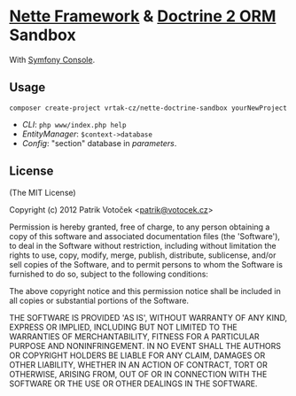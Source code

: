 [Nette Framework](http://nette.org) & [Doctrine 2 ORM](http://www.doctrine-project.org/projects/orm.html) Sandbox
=================================================================================================================

With [Symfony Console](http://symfony.com/doc/current/components/console/index.html).

Usage
-----

```
composer create-project vrtak-cz/nette-doctrine-sandbox yourNewProject
```

- *CLI*: `php www/index.php help`
- *EntityManager*: `$context->database`
- *Config*: "section" database in *parameters*.

License 
-----

(The MIT License)

Copyright (c) 2012 Patrik Votoček &lt;patrik@votocek.cz&gt;

Permission is hereby granted, free of charge, to any person obtaining
a copy of this software and associated documentation files (the
'Software'), to deal in the Software without restriction, including
without limitation the rights to use, copy, modify, merge, publish,
distribute, sublicense, and/or sell copies of the Software, and to
permit persons to whom the Software is furnished to do so, subject to
the following conditions:

The above copyright notice and this permission notice shall be
included in all copies or substantial portions of the Software.

THE SOFTWARE IS PROVIDED 'AS IS', WITHOUT WARRANTY OF ANY KIND,
EXPRESS OR IMPLIED, INCLUDING BUT NOT LIMITED TO THE WARRANTIES OF
MERCHANTABILITY, FITNESS FOR A PARTICULAR PURPOSE AND NONINFRINGEMENT.
IN NO EVENT SHALL THE AUTHORS OR COPYRIGHT HOLDERS BE LIABLE FOR ANY
CLAIM, DAMAGES OR OTHER LIABILITY, WHETHER IN AN ACTION OF CONTRACT,
TORT OR OTHERWISE, ARISING FROM, OUT OF OR IN CONNECTION WITH THE
SOFTWARE OR THE USE OR OTHER DEALINGS IN THE SOFTWARE.